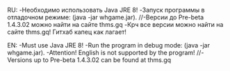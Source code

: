 RU:
-Необходимо использовать Java JRE 8!
-Запуск программы в отладочном режиме: (java -jar whgame.jar).
//-Версии до Pre-beta 1.4.3.02 можно найти на сайте thms.gq
-Крч все версии можно найти на сайте thms.gq! Гитхаб капец как лагает!

EN: 
-Must use Java JRE 8!
-Run the program in debug mode: (java -jar whgame.jar).
-Attention! English is not supported by the program!
//-Versions up to Pre-beta 1.4.3.02 can be found at thms.gq
